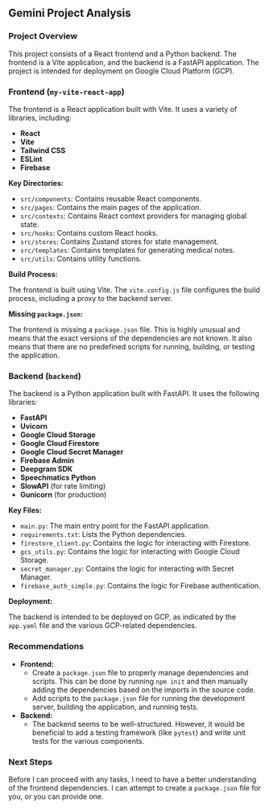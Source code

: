 ## Gemini Project Analysis

### Project Overview

This project consists of a React frontend and a Python backend. The frontend is a Vite application, and the backend is a FastAPI application. The project is intended for deployment on Google Cloud Platform (GCP).

### Frontend (`my-vite-react-app`)

The frontend is a React application built with Vite. It uses a variety of libraries, including:

*   **React**
*   **Vite**
*   **Tailwind CSS**
*   **ESLint**
*   **Firebase**

**Key Directories:**

*   `src/components`: Contains reusable React components.
*   `src/pages`: Contains the main pages of the application.
*   `src/contexts`: Contains React context providers for managing global state.
*   `src/hooks`: Contains custom React hooks.
*   `src/stores`: Contains Zustand stores for state management.
*   `src/templates`: Contains templates for generating medical notes.
*   `src/utils`: Contains utility functions.

**Build Process:**

The frontend is built using Vite. The `vite.config.js` file configures the build process, including a proxy to the backend server.

**Missing `package.json`:**

The frontend is missing a `package.json` file. This is highly unusual and means that the exact versions of the dependencies are not known. It also means that there are no predefined scripts for running, building, or testing the application.

### Backend (`backend`)

The backend is a Python application built with FastAPI. It uses the following libraries:

*   **FastAPI**
*   **Uvicorn**
*   **Google Cloud Storage**
*   **Google Cloud Firestore**
*   **Google Cloud Secret Manager**
*   **Firebase Admin**
*   **Deepgram SDK**
*   **Speechmatics Python**
*   **SlowAPI** (for rate limiting)
*   **Gunicorn** (for production)

**Key Files:**

*   `main.py`: The main entry point for the FastAPI application.
*   `requirements.txt`: Lists the Python dependencies.
*   `firestore_client.py`: Contains the logic for interacting with Firestore.
*   `gcs_utils.py`: Contains the logic for interacting with Google Cloud Storage.
*   `secret_manager.py`: Contains the logic for interacting with Secret Manager.
*   `firebase_auth_simple.py`: Contains the logic for Firebase authentication.

**Deployment:**

The backend is intended to be deployed on GCP, as indicated by the `app.yaml` file and the various GCP-related dependencies.

### Recommendations

*   **Frontend:**
    *   Create a `package.json` file to properly manage dependencies and scripts. This can be done by running `npm init` and then manually adding the dependencies based on the imports in the source code.
    *   Add scripts to the `package.json` file for running the development server, building the application, and running tests.
*   **Backend:**
    *   The backend seems to be well-structured. However, it would be beneficial to add a testing framework (like `pytest`) and write unit tests for the various components.

### Next Steps

Before I can proceed with any tasks, I need to have a better understanding of the frontend dependencies. I can attempt to create a `package.json` file for you, or you can provide one.
